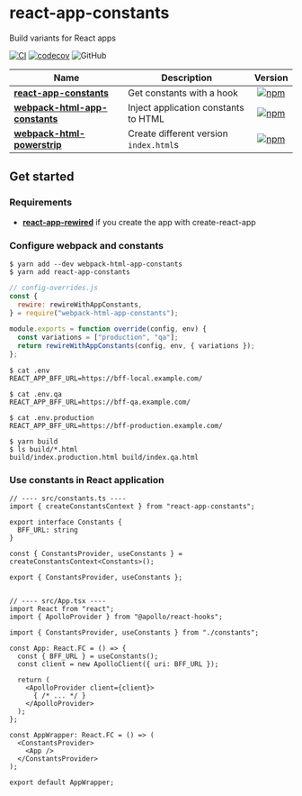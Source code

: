 # react-app-constants

Build variants for React apps


[![CI](https://github.com/izumin5210/react-app-constants/workflows/CI/badge.svg)](https://github.com/izumin5210/react-app-constants/actions?query=branch%3Amaster+workflow%3ACI)
[![codecov](https://codecov.io/gh/izumin5210/react-app-constants/branch/master/graph/badge.svg)](https://codecov.io/gh/izumin5210/react-app-constants)
![GitHub](https://img.shields.io/github/license/izumin5210/react-app-constants)


| Name | Description | Version |
| ------- | ----------- |:-------:|
| [**react-app-constants**](./packages/react-app-constants) | Get constants with a hook | [![npm](https://img.shields.io/npm/v/react-app-constants)](https://www.npmjs.com/package/react-app-constants) |
| [**webpack-html-app-constants**](./packages/webpack-html-app-constants) | Inject application constants to HTML | [![npm](https://img.shields.io/npm/v/webpack-html-app-constants)](https://www.npmjs.com/package/webpack-html-app-constants) |
| [**webpack-html-powerstrip**](./packages/webpack-html-powerstrip) | Create different version `index.html`s | [![npm](https://img.shields.io/npm/v/webpack-html-powerstrip)](https://www.npmjs.com/package/webpack-html-powerstrip) |
 

## Get started
### Requirements
- [**react-app-rewired**](https://github.com/timarney/react-app-rewired) if you create the app with create-react-app

### Configure webpack and constants

```console
$ yarn add --dev webpack-html-app-constants
$ yarn add react-app-constants
```

```js
// config-overrides.js
const {
  rewire: rewireWithAppConstants,
} = require("webpack-html-app-constants");

module.exports = function override(config, env) {
  const variations = ["production", "qa"];
  return rewireWithAppConstants(config, env, { variations });
};
```

```console
$ cat .env
REACT_APP_BFF_URL=https://bff-local.example.com/

$ cat .env.qa
REACT_APP_BFF_URL=https://bff-qa.example.com/

$ cat .env.production
REACT_APP_BFF_URL=https://bff-production.example.com/
```

```console
$ yarn build
$ ls build/*.html
build/index.production.html build/index.qa.html 
```

### Use constants in React application

```tsx
// ---- src/constants.ts ----
import { createConstantsContext } from "react-app-constants";

export interface Constants {
  BFF_URL: string
}

const { ConstantsProvider, useConstants } = createConstantsContext<Constants>();

export { ConstantsProvider, useConstants };


// ---- src/App.tsx ----
import React from "react";
import { ApolloProvider } from "@apollo/react-hooks";

import { ConstantsProvider, useConstants } from "./constants";

const App: React.FC = () => {
  const { BFF_URL } = useConstants();
  const client = new ApolloClient({ uri: BFF_URL });

  return (
    <ApolloProvider client={client}>
      { /* ... */ }
    </ApolloProvider>
  );
};

const AppWrapper: React.FC = () => (
  <ConstantsProvider>
    <App />
  </ConstantsProvider>
);

export default AppWrapper;
```
